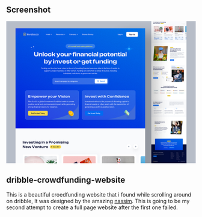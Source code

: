 ## Screenshot
<img width="1152" alt="image" src="./assets/imgs/Original image.png">

## dribble-crowdfunding-website
This is a beautiful croedfunding website that i found while scrolling around on dribble, It was designed by the amazing [nassim](https://dribbble.com/suhayelahmednasim).
This is going to be my second attempt to create a full page website after the first one failed. 